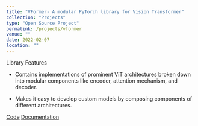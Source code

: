 ```yaml
---
title: "VFormer- A modular PyTorch library for Vision Transformer"
collection: "Projects"
type: "Open Source Project"
permalink: /projects/vformer
venue: ""
date: 2022-02-07
location: ""
---
```



Library Features

- Contains implementations of prominent ViT architectures broken down into modular components like encoder, attention mechanism, and decoder.

- Makes it easy to develop custom models by composing components of different architectures.

[Code](https://github.com/sforaidl/vformer) [Documentation](https://vformer.readthedocs.io/)